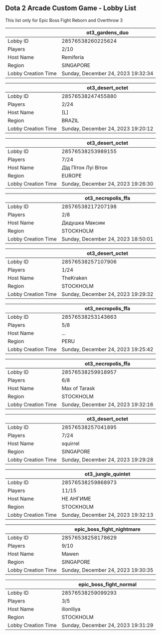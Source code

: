 ## Dota 2 Arcade Custom Game - Lobby List

This list only for Epic Boss Fight Reborn and Overthrow 3

|  | ot3_gardens_duo |
| ------ | ------ |
| Lobby ID | 28576538260225624 |
| Players | 2/10 |
| Host Name | Remiferia |
| Region | SINGAPORE |
| Lobby Creation Time | Sunday, December 24, 2023 19:32:34 |


|  | ot3_desert_octet |
| ------ | ------ |
| Lobby ID | 28576538247455880 |
| Players | 2/24 |
| Host Name | [L] |
| Region | BRAZIL |
| Lobby Creation Time | Sunday, December 24, 2023 19:20:12 |


|  | ot3_desert_octet |
| ------ | ------ |
| Lobby ID | 28576538253989155 |
| Players | 7/24 |
| Host Name | Дiд Пiтон Луi Вiтон |
| Region | EUROPE |
| Lobby Creation Time | Sunday, December 24, 2023 19:26:30 |


|  | ot3_necropolis_ffa |
| ------ | ------ |
| Lobby ID | 28576538217207198 |
| Players | 2/8 |
| Host Name | Дедушка Максим |
| Region | STOCKHOLM |
| Lobby Creation Time | Sunday, December 24, 2023 18:50:01 |


|  | ot3_desert_octet |
| ------ | ------ |
| Lobby ID | 28576538257107906 |
| Players | 1/24 |
| Host Name | TheKraken |
| Region | STOCKHOLM |
| Lobby Creation Time | Sunday, December 24, 2023 19:29:32 |


|  | ot3_necropolis_ffa |
| ------ | ------ |
| Lobby ID | 28576538253143663 |
| Players | 5/8 |
| Host Name | ... |
| Region | PERU |
| Lobby Creation Time | Sunday, December 24, 2023 19:25:42 |


|  | ot3_necropolis_ffa |
| ------ | ------ |
| Lobby ID | 28576538259918957 |
| Players | 6/8 |
| Host Name | Max of Tarask |
| Region | STOCKHOLM |
| Lobby Creation Time | Sunday, December 24, 2023 19:32:16 |


|  | ot3_desert_octet |
| ------ | ------ |
| Lobby ID | 28576538257041895 |
| Players | 7/24 |
| Host Name | squirrel |
| Region | SINGAPORE |
| Lobby Creation Time | Sunday, December 24, 2023 19:29:28 |


|  | ot3_jungle_quintet |
| ------ | ------ |
| Lobby ID | 28576538259868973 |
| Players | 11/15 |
| Host Name | НЕ АНГИМЕ |
| Region | STOCKHOLM |
| Lobby Creation Time | Sunday, December 24, 2023 19:32:13 |


|  | epic_boss_fight_nightmare |
| ------ | ------ |
| Lobby ID | 28576538258178629 |
| Players | 9/10 |
| Host Name | Mawen |
| Region | SINGAPORE |
| Lobby Creation Time | Sunday, December 24, 2023 19:30:35 |


|  | epic_boss_fight_normal |
| ------ | ------ |
| Lobby ID | 28576538259099293 |
| Players | 3/5 |
| Host Name | ilioniliya |
| Region | STOCKHOLM |
| Lobby Creation Time | Sunday, December 24, 2023 19:31:29 |


